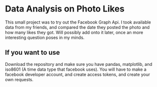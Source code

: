 # Data Analysis on Photo Likes

This small project was to try out the Facebook Graph Api. I took available data from my friends, and compared the date they posted the photo
and how many likes they got. Will possibly add onto it later, once an more interesting question poses in my minds.

## If you want to use
Download the repository and make sure you have pandas, matplotlib, and iso8601 (A time data type that facebook uses). You will have to make a
facebook developer account, and create access tokens, and create your own requests. 
